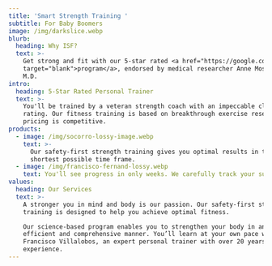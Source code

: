 ```yaml
---
title: 'Smart Strength Training '
subtitle: For Baby Boomers
image: /img/darkslice.webp
blurb:
  heading: Why ISF?
  text: >-
    Get strong and fit with our 5-star rated <a href="https://google.com"
    target="blank">program</a>, endorsed by medical researcher Anne Moscona,
    M.D.
intro:
  heading: 5-Star Rated Personal Trainer
  text: >-
    You'll be trained by a veteran strength coach with an impeccable client
    rating. Our fitness training is based on breakthrough exercise research. Our
    pricing is competitive. 
products:
  - image: /img/socorro-lossy-image.webp
    text: >-
      Our safety-first strength training gives you optimal results in the
      shortest possible time frame.
  - image: /img/francisco-fernand-lossy.webp
    text: You'll see progress in only weeks. We carefully track your success.
values:
  heading: Our Services
  text: >-
    A stronger you in mind and body is our passion. Our safety-first strength
    training is designed to help you achieve optimal fitness.

    Our science-based program enables you to strengthen your body in an
    efficient and comprehensive manner. You’ll learn at your own pace with
    Francisco Villalobos, an expert personal trainer with over 20 years of
    experience.
---
```


